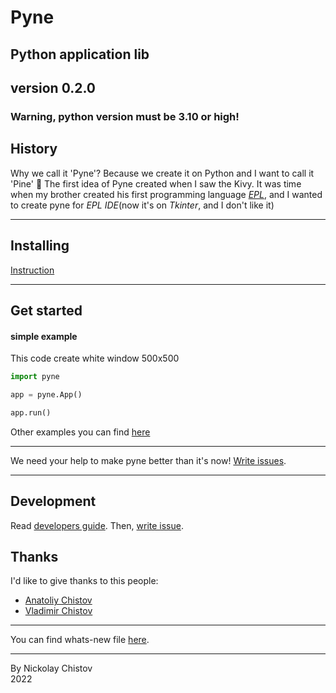 # Pyne
## Python application lib
## version 0.2.0

### Warning, python version must be 3.10 or high!

## History
Why we call it 'Pyne'? Because we create it on Python and I want to call it 'Pine' 🌳
The first idea of Pyne created when I saw the Kivy.
It was time when my brother created his first programming language [_EPL_](https://gitflic.ru/project/wchistow/elementary),
and I wanted to create pyne for _EPL IDE_(now it's on _Tkinter_, and I don't like it)

----

## Installing
[Instruction](https://gitflic.ru/project/pyne/pyne/blob?file=INSTALLING.md)

----

## Get started
#### simple example
This code create white window 500x500
```python
import pyne

app = pyne.App()

app.run()
```
Other examples you can find [here](https://gitflic.ru/project/pyne/pyne/file?file=examples)

---

We need your help to make pyne better than it's now! [Write issues](https://gitflic.ru/project/pyne/pyne/issue).

---

## Development
Read [developers guide](https://gitflic.ru/project/pyne/pyne/blob?file=DEVELOPERS_GUIDE.md).
Then, [write issue](https://gitflic.ru/project/pyne/pyne/issue).

## Thanks

I'd like to give thanks to this people:
 + [Anatoliy Chistov](https://gitflic.ru/user/codefather)
 + [Vladimir Chistov](https://gitflic.ru/user/wchistow)

---

You can find whats-new file [here](https://gitflic.ru/project/pyne/pyne/blob?file=WHATS_NEW.md).

---

By Nickolay Chistov\
2022
